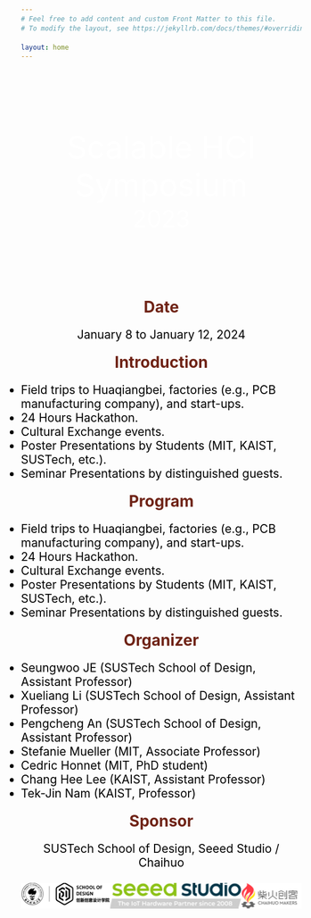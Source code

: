 ```yaml
---
# Feel free to add content and custom Front Matter to this file.
# To modify the layout, see https://jekyllrb.com/docs/themes/#overriding-theme-defaults

layout: home
---
```


<div class="image-container">
    <div class="text-container">
        <p class="line1">Scalable HCI Symposium</p>
        <p class="line2">2023</p>
    </div>
</div>

<div class="section-title">
    <h1 class="custom-h1">Date</h1>
    <p class="section-content-center">
    January 8 to January 12, 2024
    </p>
</div>

<div class="section-title">
    <h1 class="custom-h1">Introduction</h1>
    <ul class="section-content-left">
    <li>Field trips to Huaqiangbei, factories (e.g., PCB manufacturing company), and start-ups.</li>
    <li>24 Hours Hackathon.</li>
    <li>Cultural Exchange events.</li> 
    <li>Poster Presentations by Students (MIT, KAIST, SUSTech, etc.).</li>
    <li>Seminar Presentations by distinguished guests.</li>
    </ul>
</div>

<div class="section-title">
    <h1 class="custom-h1">Program</h1>
    <ul class="section-content-left">
    <li>Field trips to Huaqiangbei, factories (e.g., PCB manufacturing company), and start-ups.</li>
    <li>24 Hours Hackathon.</li>
    <li>Cultural Exchange events.</li>
    <li>Poster Presentations by Students (MIT, KAIST, SUSTech, etc.).</li>
    <li>Seminar Presentations by distinguished guests.</li>
    </ul>
</div>

<div class="section-title">
    <h1 class="custom-h1">Organizer</h1>
    <ul class="section-content-left">
        <li>Seungwoo JE (SUSTech School of Design, Assistant Professor)</li>
        <li>Xueliang Li (SUSTech School of Design, Assistant Professor)</li>
        <li>Pengcheng An (SUSTech School of Design, Assistant Professor)</li>
        <li>Stefanie Mueller (MIT, Associate Professor)</li>
        <li>Cedric Honnet (MIT, PhD student)</li>
        <li>Chang Hee Lee (KAIST, Assistant Professor)</li>
        <li>Tek-Jin Nam (KAIST, Professor)</li>
    </ul>
</div>

<div class="section-title">
    <h1 class="custom-h1">Sponsor</h1>
    <p class="section-content-center">
    SUSTech School of Design, Seeed Studio / Chaihuo 
    </p>
</div>

![Logo](assets/logocombine.jpg)

<style>
.image-container {
    position: relative;
    width: 100%;
    height: 400px; /* 根据你的图片和设计需求调整高度 */
    background-image: url('assets/Background.jpg'); /* 根据你的图片路径调整 */
    background-size: cover;
    background-position: center;
}

.text-container {
    position: absolute;
    top: 50%;
    left: 50%;
    transform: translate(-50%, -50%);
    color: white;
    text-align: center; /* 添加这行来水平居中文本 */
    width: 100%; /* 添加这行来确保文本容器宽度和图片一致 */
}

.line1 {
    font-size: 4em;
    margin: 0;
    front-weight: bold;
}

.line2 {
    font-size: 3em;
    margin: 0;
}

.custom-h1 {
    font-size: 2em; /* 或其他你需要的大小 */
    font-weight: bold; /* 使文本加粗 */
    color: #6f2316; /* 设置文本颜色为红色 */
    text-align: center; /* 居中文本 */
    margin: 0; /* 移除默认的边距 */
    padding: 10px 0; /* 可选：添加一些上下填充 */
}

/* 如果你想让每个标题在一个特定的区域或者容器中居中，你也可以使用 .section-title 类： */
.section-title {
    text-align: center; /* 这会使容器内的所有元素居中 */
}

.section-content-left {
    color: black; /* 设置文本颜色为黑色 */
    text-align: left; /* 居中文本 */
    margin: 0; /* 移除默认的边距 */
    padding: 10px 0; /* 可选：添加一些上下填充 */
    font-size: 1.5em; /* 设置字体大小，根据需要调整 */
}

.section-content-center {
    color: black; /* 设置文本颜色为黑色 */
    text-align: center; /* 居中文本 */
    margin: 0; /* 移除默认的边距 */
    padding: 10px 0; /* 可选：添加一些上下填充 */
    font-size: 1.5em; /* 设置字体大小，根据需要调整 */
}

</style>